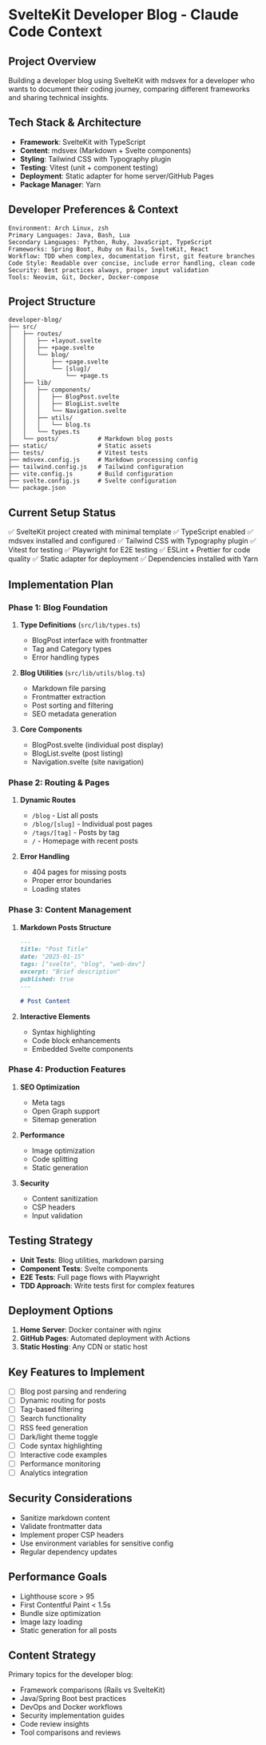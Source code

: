 # SvelteKit Developer Blog - Claude Code Context

## Project Overview
Building a developer blog using SvelteKit with mdsvex for a developer who wants to document their coding journey, comparing different frameworks and sharing technical insights.

## Tech Stack & Architecture
- **Framework**: SvelteKit with TypeScript
- **Content**: mdsvex (Markdown + Svelte components)
- **Styling**: Tailwind CSS with Typography plugin
- **Testing**: Vitest (unit + component testing)
- **Deployment**: Static adapter for home server/GitHub Pages
- **Package Manager**: Yarn

## Developer Preferences & Context
```
Environment: Arch Linux, zsh
Primary Languages: Java, Bash, Lua
Secondary Languages: Python, Ruby, JavaScript, TypeScript
Frameworks: Spring Boot, Ruby on Rails, SvelteKit, React
Workflow: TDD when complex, documentation first, git feature branches
Code Style: Readable over concise, include error handling, clean code
Security: Best practices always, proper input validation
Tools: Neovim, Git, Docker, Docker-compose
```

## Project Structure
```
developer-blog/
├── src/
│   ├── routes/
│   │   ├── +layout.svelte
│   │   ├── +page.svelte
│   │   └── blog/
│   │       ├── +page.svelte
│   │       └── [slug]/
│   │           └── +page.ts
│   ├── lib/
│   │   ├── components/
│   │   │   ├── BlogPost.svelte
│   │   │   ├── BlogList.svelte
│   │   │   └── Navigation.svelte
│   │   ├── utils/
│   │   │   └── blog.ts
│   │   └── types.ts
│   └── posts/           # Markdown blog posts
├── static/              # Static assets
├── tests/               # Vitest tests
├── mdsvex.config.js     # Markdown processing config
├── tailwind.config.js   # Tailwind configuration
├── vite.config.js       # Build configuration
├── svelte.config.js     # Svelte configuration
└── package.json
```

## Current Setup Status
✅ SvelteKit project created with minimal template
✅ TypeScript enabled
✅ mdsvex installed and configured
✅ Tailwind CSS with Typography plugin
✅ Vitest for testing
✅ Playwright for E2E testing
✅ ESLint + Prettier for code quality
✅ Static adapter for deployment
✅ Dependencies installed with Yarn

## Implementation Plan

### Phase 1: Blog Foundation
1. **Type Definitions** (`src/lib/types.ts`)
   - BlogPost interface with frontmatter
   - Tag and Category types
   - Error handling types

2. **Blog Utilities** (`src/lib/utils/blog.ts`)
   - Markdown file parsing
   - Frontmatter extraction
   - Post sorting and filtering
   - SEO metadata generation

3. **Core Components**
   - BlogPost.svelte (individual post display)
   - BlogList.svelte (post listing)
   - Navigation.svelte (site navigation)

### Phase 2: Routing & Pages
1. **Dynamic Routes**
   - `/blog` - List all posts
   - `/blog/[slug]` - Individual post pages
   - `/tags/[tag]` - Posts by tag
   - `/` - Homepage with recent posts

2. **Error Handling**
   - 404 pages for missing posts
   - Proper error boundaries
   - Loading states

### Phase 3: Content Management
1. **Markdown Posts Structure**
   ```markdown
   ---
   title: "Post Title"
   date: "2025-01-15"
   tags: ["svelte", "blog", "web-dev"]
   excerpt: "Brief description"
   published: true
   ---
   
   # Post Content
   ```

2. **Interactive Elements**
   - Syntax highlighting
   - Code block enhancements
   - Embedded Svelte components

### Phase 4: Production Features
1. **SEO Optimization**
   - Meta tags
   - Open Graph support
   - Sitemap generation

2. **Performance**
   - Image optimization
   - Code splitting
   - Static generation

3. **Security**
   - Content sanitization
   - CSP headers
   - Input validation

## Testing Strategy
- **Unit Tests**: Blog utilities, markdown parsing
- **Component Tests**: Svelte components
- **E2E Tests**: Full page flows with Playwright
- **TDD Approach**: Write tests first for complex features

## Deployment Options
1. **Home Server**: Docker container with nginx
2. **GitHub Pages**: Automated deployment with Actions
3. **Static Hosting**: Any CDN or static host

## Key Features to Implement
- [ ] Blog post parsing and rendering
- [ ] Dynamic routing for posts
- [ ] Tag-based filtering
- [ ] Search functionality
- [ ] RSS feed generation
- [ ] Dark/light theme toggle
- [ ] Code syntax highlighting
- [ ] Interactive code examples
- [ ] Performance monitoring
- [ ] Analytics integration

## Security Considerations
- Sanitize markdown content
- Validate frontmatter data
- Implement proper CSP headers
- Use environment variables for sensitive config
- Regular dependency updates

## Performance Goals
- Lighthouse score > 95
- First Contentful Paint < 1.5s
- Bundle size optimization
- Image lazy loading
- Static generation for all posts

## Content Strategy
Primary topics for the developer blog:
- Framework comparisons (Rails vs SvelteKit)
- Java/Spring Boot best practices
- DevOps and Docker workflows
- Security implementation guides
- Code review insights
- Tool comparisons and reviews
